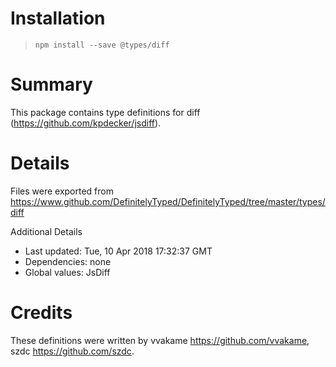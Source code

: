 # Installation
> `npm install --save @types/diff`

# Summary
This package contains type definitions for diff (https://github.com/kpdecker/jsdiff).

# Details
Files were exported from https://www.github.com/DefinitelyTyped/DefinitelyTyped/tree/master/types/diff

Additional Details
 * Last updated: Tue, 10 Apr 2018 17:32:37 GMT
 * Dependencies: none
 * Global values: JsDiff

# Credits
These definitions were written by vvakame <https://github.com/vvakame>, szdc <https://github.com/szdc>.
